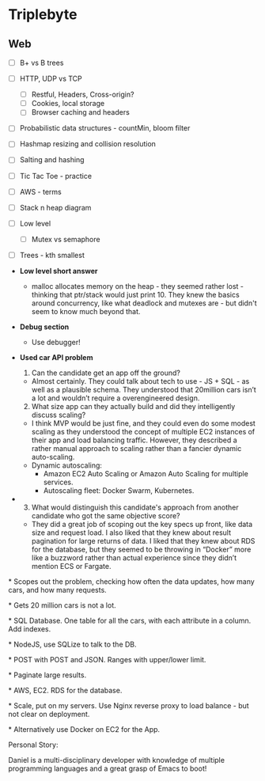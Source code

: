# Triplebyte

## Web

* [ ] B+ vs B trees
* [ ] HTTP, UDP vs TCP 
  * [ ] Restful, Headers, Cross-origin? 
  * [ ] Cookies, local storage
  * [ ] Browser caching and headers
* [ ] Probabilistic data structures - countMin, bloom filter
* [ ] Hashmap resizing and collision resolution
* [ ] Salting and hashing
* [ ] Tic Tac Toe - practice
* [ ] AWS - terms 
* [ ] Stack n heap diagram 
* [ ] Low level 
  * [ ] Mutex vs semaphore 
* [ ] Trees - kth smallest





* **Low level short answer**
  * malloc allocates memory on the heap - they seemed rather lost - thinking that ptr/stack would just print 10. They knew the basics around concurrency, like what deadlock and mutexes are - but didn't seem to know much beyond that.
* **Debug section**
  * Use debugger!
* **Used car API problem**

  1. Can the candidate get an app off the ground? 

  - Almost certainly. They could talk about tech to use - JS + SQL - as well as a plausible schema. They understood that 20million cars isn’t a lot and wouldn’t require a overengineered design.

  2. What size app can they actually build and did they intelligently discuss scaling? 

  - I think MVP would be just fine, and they could even do some modest scaling as they understood the concept of multiple EC2 instances of their app and load balancing traffic. However, they described a rather manual approach to scaling rather than a fancier dynamic auto-scaling.

  * Dynamic autoscaling: 
    * Amazon EC2 Auto Scaling or Amazon Auto Scaling for multiple services. 
    * Autoscaling fleet: Docker Swarm, Kubernetes.

* 3. What would distinguish this candidate's approach from another candidate who got the same objective score? 

  - They did a great job of scoping out the key specs up front, like data size and request load. I also liked that they knew about result pagination for large returns of data. I liked that they knew about RDS for the database, but they seemed to be throwing in “Docker” more like a buzzword rather than actual experience since they didn’t mention ECS or Fargate.

\* Scopes out the problem, checking how often the data updates, how many cars, and how many requests. 

\* Gets 20 million cars is not a lot. 

\* SQL Database. One table for all the cars, with each attribute in a column. Add indexes. 

\* NodeJS, use SQLize to talk to the DB. 

\* POST with POST and JSON. Ranges with upper/lower limit. 

\* Paginate large results. 

\* AWS, EC2. RDS for the database. 

\* Scale, put on my servers. Use Nginx reverse proxy to load balance - but not clear on deployment. 

\* Alternatively use Docker on EC2 for the App.

Personal Story: 

Daniel is a multi-disciplinary developer with knowledge of multiple programming languages and a great grasp of Emacs to boot!

